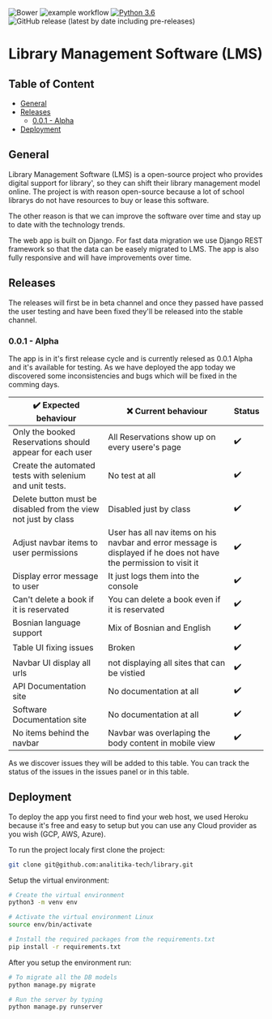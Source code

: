 ![Bower](https://img.shields.io/bower/l/library?color=%23000) ![example workflow](https://github.com/analitika-tech/library/actions/workflows/django.yml/badge.svg) [![Python 3.6](https://img.shields.io/badge/python-3.8.1-blue.svg)](https://www.python.org/downloads/release/python-381/) ![GitHub release (latest by date including pre-releases)](https://img.shields.io/github/v/release/analitika-tech/library?include_prereleases&label=release%20v0.0.1%20-%20alpha)

# Library Management Software (LMS)

## Table of Content
* [General](#general)
* [Releases](#releases)
    * [0.0.1 - Alpha](#0.0.1-alpha)
* [Deployment](#deployment)
## General
Library Management Software (LMS) is a open-source project who provides digital support for library', so they can shift their library management model online. The project is with reason open-source because a lot of school librarys do not have resources to buy or lease this software.

The other reason is that we can improve the software over time and stay up to date with the technology trends.

The web app is built on Django. For fast data migration we use Django REST framework so that the data can be easely migrated to LMS. The app is also fully responsive and will have improvements over time.


## Releases

The releases will first be in beta channel and once they passed have passed the user testing and have been fixed they'll be released into the stable channel.

### 0.0.1 - Alpha

The app is in it's first release cycle and is currently relesed as 0.0.1 Alpha and it's available for testing. As we have deployed the app today we discovered some inconsistencies and bugs which will be fixed in the comming days.


| ✔️ Expected behaviour        | ❌ Current behaviour | Status |
| ----------- | ----------- | ----------- |
| Only the booked Reservations should appear for each user | All Reservations show up on every usere's page | ✔️
| Create the automated tests with selenium and unit tests. | No test at all                                 | ✔️
| Delete button must be disabled from the view not just by class | Disabled just by class                   | ✔️
| Adjust navbar items to user permissions | User has all nav items on his navbar and error message is displayed if he does not have the permission to visit it | ✔️ 
| Display error message to user | It just logs them into the console | ✔️
| Can't delete a book if it is reservated | You can delete a book even if it is reservated | ✔️
| Bosnian language support | Mix of Bosnian and English | ✔️
| Table UI fixing issues | Broken | ✔️
| Navbar UI display all urls | not displaying all sites that can be vistied | ✔️
| API Documentation site | No documentation at all | ✔️
| Software Documentation site | No documentation at all | ✔️
| No items behind the navbar | Navbar was overlaping the body content in mobile view | ✔️



As we discover issues they will be added to this table. You can track the status of the issues in the issues panel or in this table.



## Deployment

To deploy the app you first need to find your web host, we used Heroku because it's free and easy to setup but you can use any Cloud provider as you wish (GCP, AWS, Azure).

To run the project localy first clone the project:
``` bash
git clone git@github.com:analitika-tech/library.git
```

Setup the virtual environment:
```bash
# Create the virtual environment
python3 -m venv env

# Activate the virtual environment Linux
source env/bin/activate

# Install the required packages from the requirements.txt
pip install -r requirements.txt
```

After you setup the environment run:
```bash
# To migrate all the DB models
python manage.py migrate

# Run the server by typing
python manage.py runserver
```
